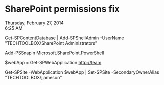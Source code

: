 # SharePoint permissions fix

Thursday, February 27, 2014\
6:25 AM

Get-SPContentDatabase | Add-SPShellAdmin -UserName "TECHTOOLBOX\\SharePoint Administrators"

Add-PSSnapin Microsoft.SharePoint.PowerShell

\$webApp = Get-SPWebApplication [http://team](http://team)

Get-SPSite -WebApplication \$webApp | Set-SPSite -SecondaryOwnerAlias "TECHTOOLBOX\\jjameson"
